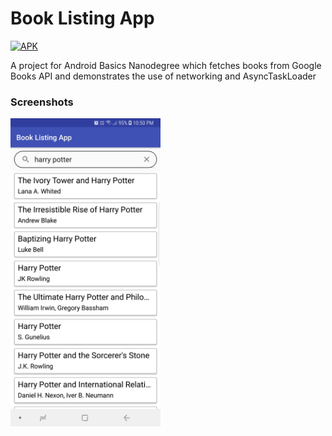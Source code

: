 # Book Listing App

[![APK](https://img.shields.io/badge/Download%20APK-v1.0-brightgreen.svg)](https://github.com/hrishikesh-kadam/book-listing-app/raw/master/Book%20Listing%20App.apk)

A project for Android Basics Nanodegree which fetches books from Google Books API and demonstrates the use of networking and AsyncTaskLoader

### Screenshots

<img src="https://github.com/hrishikesh-kadam/book-listing-app/raw/master/screenshots/Screenshot_20171113-225025.jpg" width="240" height="493">
